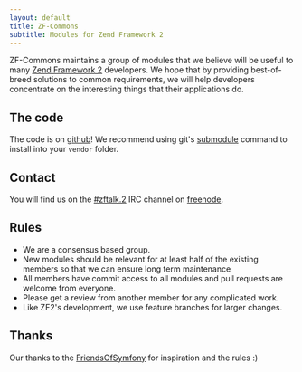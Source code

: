 ```yaml
---
layout: default
title: ZF-Commons
subtitle: Modules for Zend Framework 2
---
```


ZF-Commons maintains a group of modules that we believe will be useful to many [Zend Framework 2][zf2] developers. We hope that by providing best-of-breed solutions to common requirements, we will help developers concentrate on the interesting things that their applications do.

The code
--------
The code is on [github][github]! We recommend using git's [submodule][gitsubmodule] command to install into your `vendor` folder.


Contact
-------
You will find us on the [#zftalk.2][zft2] IRC channel on [freenode][freenode].


Rules
-----

 * We are a consensus based group.
 * New modules should be relevant for at least half of the existing members so that we can ensure long term maintenance
 * All members have commit access to all modules and pull requests are  welcome from everyone.
 * Please get a review from another member for any complicated work.
 * Like ZF2's development, we use feature branches for larger changes.
 

Thanks
------
Our thanks to the [FriendsOfSymfony][fos] for inspiration and the rules :)


[zf2]: http://framework.zend.com/zf2
[github]: https://github.com/ZF-Commons
[gitsubmodule]: http://book.git-scm.com/5_submodules.html
[zft2]: irc://irc.freenode.org:6665/zftalk.2
[freenode]: http://freenode.org
[fos]: http://friendsofsymfony.github.com
